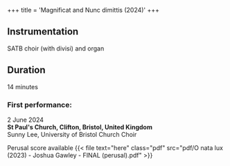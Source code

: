+++
title = 'Magnificat and Nunc dimittis (2024)'
+++

## <b>Instrumentation</b>
SATB choir (with divisi) and organ

## <b>Duration</b>
14 minutes

### <b>First performance</b>:  
2 June 2024   
<b>St Paul's Church, Clifton, Bristol, United Kingdom</b>  
Sunny Lee, University of Bristol Church Choir  
   

Perusal score available {{< file text="here" class="pdf" src="pdf/O nata lux (2023) - Joshua Gawley - FINAL (perusal).pdf" >}}
